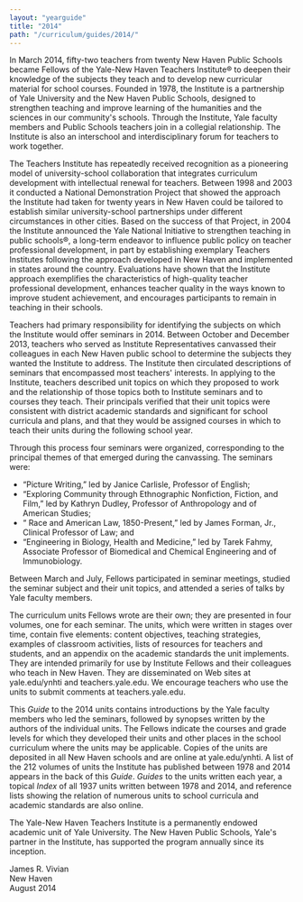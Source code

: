 ```yaml
---
layout: "yearguide"
title: "2014"
path: "/curriculum/guides/2014/"
---
```

<p>In March 2014, fifty-two teachers from twenty New Haven Public Schools became Fellows of the Yale-New Haven Teachers Institute&reg; to deepen their knowledge of the subjects they teach and to develop new curricular material for school courses. Founded in 1978, the Institute is a partnership of Yale University and the New Haven Public Schools, designed to strengthen teaching and improve learning of the humanities and the sciences in our community's schools. Through the Institute, Yale faculty members and Public Schools teachers join in a collegial relationship. The Institute is also an interschool and interdisciplinary forum for teachers to work together.</p>
<p>The Teachers Institute has repeatedly received recognition as a pioneering model of university-school collaboration that integrates curriculum development with intellectual renewal for teachers. Between 1998 and 2003 it conducted a National Demonstration Project that showed the approach the Institute had taken for twenty years in New Haven could be tailored to establish similar university-school partnerships under different circumstances in other cities. Based on the success of that Project, in 2004 the Institute announced the Yale National Initiative to strengthen teaching in public schools&reg;, a long-term endeavor to influence public policy on teacher professional development, in part by establishing exemplary Teachers Institutes following the approach developed in New Haven and implemented in states around the country. <span>Evaluations have shown that the Institute approach exemplifies the characteristics of high-quality teacher professional development, enhances teacher quality in the ways known to improve student achievement, and encourages participants to remain in teaching in their schools.</span></p>
<p>Teachers had primary responsibility for identifying the subjects on which the Institute would offer seminars in 2014. Between October and December 2013, teachers who served as Institute Representatives canvassed their colleagues in each New Haven public school to determine the subjects they wanted the Institute to address. The Institute then circulated descriptions of seminars that encompassed most teachers' interests. In applying to the Institute, teachers described unit topics on which they proposed to work and the relationship of those topics both to Institute seminars and to courses they teach. Their principals verified that their unit topics were consistent with district academic standards and significant for school curricula and plans, and that they would be assigned courses in which to teach their units during the following school year.</p>
<p>Through this process four seminars were organized, corresponding to the principal themes of that emerged during the canvassing. <span>The seminars were</span>:</p>
<ul>
<li><span>&ldquo;</span>Picture Writing<span>,&rdquo; led by </span>Janice Carlisle, Professor of English;</li>
<li><span>&ldquo;</span>Exploring Community through Ethnographic Nonfiction, Fiction, and Film<span>,&rdquo; led by </span>Kathryn Dudley, Professor of Anthropology and of American Studies;</li>
<li><span>&ldquo;</span> Race and American Law, 1850-Present,<span>&rdquo; led by </span>James Forman, Jr., Clinical Professor of Law; and</li>
<li><span>&ldquo;</span>Engineering in Biology, Health and Medicine<span>,&rdquo; led by </span>Tarek Fahmy, Associate Professor of Biomedical and Chemical Engineering and of Immunobiology.</li>
</ul>
<p>Between March and July, Fellows participated in seminar meetings, studied the seminar subject and their unit topics, and attended a series of talks by Yale faculty members.</p>
<p>The curriculum units Fellows wrote are their own; they are presented in four volumes, one for each seminar. The units, which were written in stages over time, contain five elements: content objectives, teaching strategies, examples of classroom activities, lists of resources for teachers and students, and an appendix on the academic standards the unit implements. They are intended primarily for use by Institute Fellows and their colleagues who teach in New Haven. They are disseminated on Web sites at yale.edu/ynhti and teachers.yale.edu. We encourage teachers who use the units to submit comments at teachers.yale.edu.</p>
<p>This <em>Guide </em>to the 2014 units contains introductions by the Yale faculty members who led the seminars, followed by synopses written by the authors of the individual units. The Fellows indicate the courses and grade levels for which they developed their units and other places in the school curriculum where the units may be applicable. Copies of the units are deposited in all New Haven schools and are online at yale.edu/ynhti. A list of the 212 volumes of units the Institute has published between 1978 and 2014 appears in the back of this <em>Guide</em>. <em>Guides</em> to the units written each year, a topical <em>Index </em>of all 1937 units written between 1978 and 2014, and reference lists showing the relation of numerous units to school curricula and academic standards are also online.</p>
<p>The Yale-New Haven Teachers Institute is a permanently endowed academic unit of Yale University. The New Haven Public Schools, Yale's partner in the Institute, has supported the program annually since its inception.</p>
<p>James R. Vivian<br/>
New Haven<br/>
August 2014</p>
